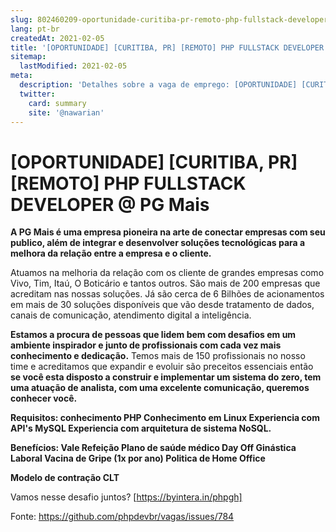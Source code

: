 ```yaml
---
slug: 802460209-oportunidade-curitiba-pr-remoto-php-fullstack-developer-at-pg-mais
lang: pt-br
createdAt: 2021-02-05
title: '[OPORTUNIDADE] [CURITIBA, PR] [REMOTO] PHP FULLSTACK DEVELOPER @ PG Mais - Vaga de Emprego'
sitemap:
  lastModified: 2021-02-05
meta:
  description: 'Detalhes sobre a vaga de emprego: [OPORTUNIDADE] [CURITIBA, PR] [REMOTO] PHP FULLSTACK DEVELOPER @ PG Mais'
  twitter:
    card: summary
    site: '@nawarian'
---
```


# [OPORTUNIDADE] [CURITIBA, PR] [REMOTO] PHP FULLSTACK DEVELOPER @ PG Mais

**A PG Mais é uma empresa pioneira na arte de conectar empresas com seu publico, além de integrar e desenvolver soluções tecnológicas para a melhora da relação entre a empresa e o cliente.**

Atuamos na melhoria da relação com os cliente de grandes empresas como Vivo, Tim, Itaú, O Boticário e tantos outros. São mais de 200 empresas que acreditam nas nossas soluções. Já são cerca de 6 Bilhões de acionamentos em mais de 30 soluções disponíveis que vão desde tratamento de dados, canais de comunicação, atendimento digital a inteligência.

**Estamos a procura de pessoas que lidem bem com desafios em um ambiente inspirador e junto de profissionais com cada vez mais conhecimento e dedicação.**
Temos mais de 150 profissionais no nosso time e acreditamos que expandir e evoluir são preceitos essenciais então **se você esta disposto a construir e implementar um sistema do zero, tem uma atuação de analista, com uma excelente comunicação, queremos conhecer você.**

**Requisitos: conhecimento PHP
Conhecimento em Linux
Experiencia com API's
MySQL
Experiencia com arquitetura de sistema
NoSQL.**

**Benefícios:
Vale Refeição
Plano de saúde médico
Day Off
Ginástica Laboral
Vacina de Gripe (1x por ano)
Politica de Home Office**

**Modelo de contração CLT**

Vamos nesse desafio juntos? [https://byintera.in/phpgh]

Fonte: https://github.com/phpdevbr/vagas/issues/784